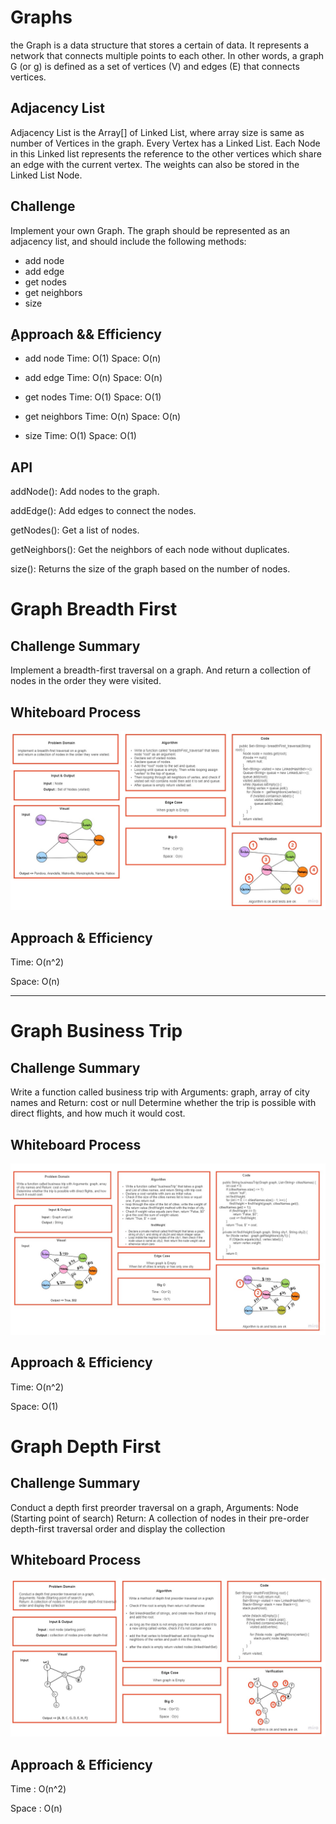# Graphs

the Graph is a data structure that stores a certain of data. It represents a network that connects multiple points to each other.
In other words, a graph G (or g) is defined as a set of vertices (V) and edges (E) that connects vertices.

## Adjacency List

Adjacency List is the Array[] of Linked List, where array size is same as number of Vertices in the graph. Every Vertex has a Linked List. Each Node in this Linked list represents the reference to the other vertices which share an edge with the current vertex. The weights can also be stored in the Linked List Node.

## Challenge

Implement your own Graph. The graph should be represented as an adjacency list, and should include the following methods:

- add node
- add edge
- get nodes
- get neighbors
- size

## ِApproach && Efficiency

- add node
    Time: O(1)
    Space: O(n)

- add edge
  Time: O(n)
  Space: O(n)

- get nodes
  Time: O(1)
  Space: O(1)

- get neighbors
  Time: O(n)
  Space: O(n)

- size
  Time: O(1)
  Space: O(1)

## API

addNode(): Add nodes to the graph.

addEdge(): Add edges to connect the nodes.

getNodes(): Get a list of nodes.

getNeighbors(): Get the neighbors of each node without duplicates.

size(): Returns the size of the graph based on the number of nodes.

# Graph Breadth First

## Challenge Summary

Implement a breadth-first traversal on a graph. And return a collection of nodes in the order they were visited.

## Whiteboard Process

![Graph Breadth First](breadth-first-traverse.jpg)

## Approach & Efficiency

Time: O(n^2)

Space: O(n)

- - -

# Graph Business Trip

## Challenge Summary

Write a function called business trip with Arguments: graph, array of city names and Return: cost or null
Determine whether the trip is possible with direct flights, and how much it would cost.

## Whiteboard Process

![Graph Business Trip](graph-business-trip.jpg)

## Approach & Efficiency

Time: O(n^2)

Space: O(1)

# Graph Depth First

## Challenge Summary

Conduct a depth first preorder traversal on a graph, Arguments: Node (Starting point of search)
Return: A collection of nodes in their pre-order depth-first traversal order and display the collection

## Whiteboard Process

![graph-depth-first](graph-depth-first.jpg)

## Approach & Efficiency

Time : O(n^2)

Space : O(n)